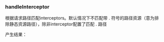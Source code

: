 ### handleInterceptor

根据请求路径匹配interceptors。默认情况下不匹配带 . 符号的路径资源（意为排除静态资源路径），除非interceptor配置了匹配 . 路径

产生结果：